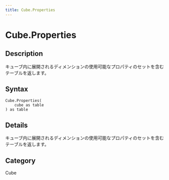 ```yaml
---
title: Cube.Properties
---
```


# Cube.Properties


## Description

キューブ内に展開されるディメンションの使用可能なプロパティのセットを含むテーブルを返します。


## Syntax

```powerquery
Cube.Properties(
    cube as table
) as table
```


## Details

キューブ内に展開されるディメンションの使用可能なプロパティのセットを含むテーブルを返します。



## Category
Cube
